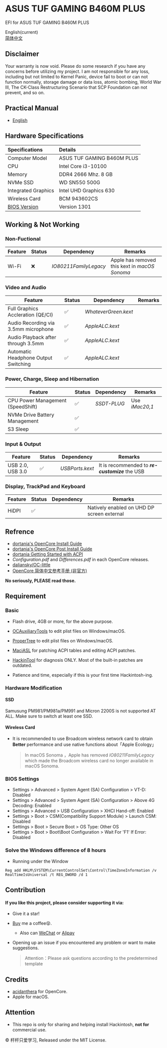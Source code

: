 ASUS TUF GAMING B460M PLUS
========
EFI for ASUS TUF GAMING B460M PLUS

English(current)<br>
[简体中文](https://github.com/Fu-Yuxuan-hub/ASUS-TUF-GAMING-B460M-PLUS-HACKINTOSH/blob/main/README_CN.md)


## Disclaimer 

Your warranty is now void. Please do some research if you have any concerns before utilizing my project. I am not responsible for any loss, including but not limited to Kernel Panic, device fail to boot or can not function normally, storage damage or data loss, atomic bombing, World War III, The CK-Class Restructuring Scenario that SCP Foundation can not prevent, and so on.


## Practical Manual 
- [English](https://dlsvr04.asus.com.cn/pub/ASUS/mb/LGA1200/TUF_GAMING_B460M-PLUS/E17227_TUF_GAMING_B460M-PLUS_UM_V3_WEB.pdf)

## Hardware Specifications 

| Specifications | Details |
|:---|:---|
| Computer Model | ASUS TUF GAMING B460M PLUS |
| CPU | Intel Core i3-10100 |
| Memory | DDR4 2666 Mhz. 8 GB |
| NVMe SSD | WD SN550 500G |
| Integrated Graphics | Intel UHD Graphics 630 |
| Wireless Card | BCM 943602CS |
| [BIOS Version](https://www.asus.com.cn/motherboards-components/motherboards/tuf-gaming/tuf-gaming-b460m-plus/helpdesk_bios/?model2Name=TUF-GAMING-B460M-PLUS) | Version 1301 |

## Working & Not Working 

### Non-Fuctional 

| Feature | Status | Dependency | Remarks |
| --- | --- | --- | --- |
| Wi-Fi | ❌ | *IO80211FamilyLegacy* | Apple has removed this kext in *macOS Sonoma* |


### Video and Audio

| Feature | Status | Dependency | Remarks |
| --- | --- | --- | --- |
| Full Graphics Accleration (QE/CI) | ✅ | *WhateverGreen.kext* | |
| Audio Recording via 3.5mm microphone | ✅ | *AppleALC.kext* | |
| Audio Playback after through 3.5mm | ✅ | *AppleALC.kext* | |
| Automatic Headphone Output Switching | ✅ | *AppleALC.kext* | |


### Power, Charge, Sleep and Hibernation 

| Feature | Status | Dependency | Remarks |
| --- | --- | --- | --- |
| CPU Power Management (SpeedShift) | ✅ | *SSDT-PLUG* | Use *iMac20,1* |
| NVMe Drive Battery Management | ✅ | | |
| S3 Sleep | ✅ | 

### Input & Output

| Feature | Status | Dependency | Remarks |
| --- | --- | --- | --- |
| USB 2.0, USB 3.0 | ✅ | *USBPorts.kext* | It is recommended to ***re-customize*** the USB |


### Display, TrackPad and Keyboard 

| Feature | Status | Dependency | Remarks |
| --- | --- | --- | --- |
| HiDPI | ✅ | | Natively enabled on UHD DP  screen external |


## Refrence 

- [dortania's OpenCore Install Guide](https://dortania.github.io/OpenCore-Install-Guide/)
- [dortania's OpenCore Post Install Guide](https://dortania.github.io/OpenCore-Post-Install/)
- [dortania Getting Started with ACPI](https://dortania.github.io/OpenCore-Post-Install/)
- *Configuration.pdf* and *Differences.pdf* in each OpenCore releases.
- [daliansky/OC-little](https://github.com/daliansky/OC-little)
- [OpenCore 简体中文参考手册 (非官方)](https://oc.skk.moe)

**No seriously, PLEASE read those.**

## Requirement 

### Basic 

- Flash drive, 4GB or more, for the above purpose.

- [OCAuxiliaryTools](https://github.com/ic005k/OCAuxiliaryTools) to edit plist files on Windows/macOS.

- [ProperTree](https://github.com/corpnewt/ProperTree) to edit plist files on Windows/macOS.

- [MaciASL](https://github.com/acidanthera/MaciASL) for patching ACPI tables and editing ACPI patches.

- [HackinTool](https://github.com/headkaze/Hackintool) for diagnosis ONLY. Most of the built-in patches are outdated.

- Patience and time, especially if this is your first time Hackintosh-ing.


### Hardware Modification 

#### SSD

Samusung PM981/PM981a/PM991 and Micron 2200S is not supported AT ALL. Make sure to switch at least one SSD.


#### Wireless Card

- It is recommended to use Broadcom wireless network card to obtain **Better** performance and use native functions about「Apple Ecology」
  >In macOS Sonoma ，Apple has removed *IO80211FamilyLegacy* which made the Broadcom wireless card no longer available in macOS Sonoma.


### BIOS Settings 

- Settings > Advanced > System Agent (SA) Configuration > VT-D: Disabled
- Settings > Advanced > System Agent (SA) Configuration > Above 4G Decoding: Enabled
- Settings > Advanced > USB Configuration > XHCI Hand-off: Enabled
- Settings > Boot > CSM(Compatibility Support Module) > Launch CSM: Disabled
- Settings > Boot > Secure Boot > OS Type: Other OS
- Settings > Boot > Boot\Boot Configuration > Wait For 'F1' If Error: Disabled


### Solve the Windows difference of 8 hours 
* Running under the Window 
```
Reg add HKLM\SYSTEM\CurrentControlSet\Control\TimeZoneInformation /v RealTimeIsUniversal /t REG_DWORD /d 1
```

## Contribution

#### If you like this project, please consider supporting it via:

* Give it a star!

* [Buy](https://ko-fi.com/fuyuxuan) me a coffee😝.
  * Also can [WeChat](https://github.com/Fu-Yuxuan-hub/Generic-EFI-for-H610-B660-Z690-B760-Z790/blob/main/Donation/WeChat.JPG) or [Alipay](https://github.com/Fu-Yuxuan-hub/Generic-EFI-for-H610-B660-Z690-B760-Z790/blob/main/Donation/Alipay.JPG)

* Opening up an issue if you encountered any problem or want to make suggestions.
  > Attention：Please ask questions according to the predetermined template

## Credits

* [acidanthera](https://github.com/acidanthera) for OpenCore.
* Apple for macOS.

## Attention

* This repo is only for sharing and helping install Hackintosh, **not for** commercial use.

© 杆杆只爱学习, Released under the MIT License.
